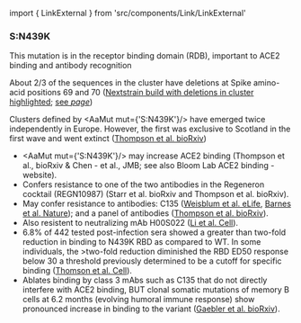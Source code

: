 import { LinkExternal } from 'src/components/Link/LinkExternal'

### S:N439K
This mutation is in the receptor binding domain (RDB), important to ACE2 binding and antibody recognition

About 2/3 of the sequences in the cluster have deletions at Spike amino-acid positions 69 and 70 ([Nextstrain build with deletions in cluster highlighted](https://nextstrain.org/groups/neherlab/ncov/S.N439K?c=gt-S_69&label=clade:S.N439K); [see <Var name="S:H69-"/> page](http://covariants.org/variants/S.H69-))

Clusters defined by <AaMut mut={'S:N439K'}/> have emerged twice independently in Europe. However, the first was exclusive to Scotland in the first wave and went extinct ([Thompson et al. bioRxiv](https://www.biorxiv.org/content/10.1101/2020.11.04.355842v1))


- <AaMut mut={'S:N439K'}/> may increase ACE2 binding (<LinkExternal href="https://www.biorxiv.org/content/10.1101/2020.11.04.355842v1">Thompson et al., bioRxiv</LinkExternal> & <LinkExternal href="https://www.sciencedirect.com/science/article/pii/S0022283620304563">Chen - et al., JMB</LinkExternal>; see also <LinkExternal href="https://jbloomlab.github.io/SARS-CoV-2-RBD_DMS/">Bloom Lab ACE2 binding - website</LinkExternal>).
- Confers resistance to one of the two antibodies in the Regeneron cocktail (REGN10987) (<LinkExternal href="https://www.biorxiv.org/content/10.1101/2020.11.30.405472v1.full">Starr et al. bioRxiv</LinkExternal> and <LinkExternal href="https://www.biorxiv.org/content/10.1101/2020.11.04.355842v1">Thompson et al. bioRxiv</LinkExternal>).
- May confer resistance to antibodies: C135 ([Weisblum et al. eLife](https://elifesciences.org/articles/61312), [Barnes et al. Nature](https://www.nature.com/articles/s41586-020-2852-1)); and a panel of antibodies ([Thompson et al. bioRxiv](https://www.biorxiv.org/content/10.1101/2020.11.04.355842v1)). 
- Also resistent to neutralizing mAb H00S022
([Li et al. Cell](https://www.sciencedirect.com/science/article/abs/pii/S0092867420308771)).
- 6.8% of 442 tested post-infection sera showed a greater than two-fold
reduction in binding to N439K RBD as compared to WT. In some individuals, the >two-fold reduction diminished the RBD ED50 response below 30
a threshold previously determined to be a cutoff for specific binding
([Thomson et al. Cell](https://www.cell.com/cell/fulltext/S0092-8674(21)00080-5)).
- Ablates binding by class 3 mAbs such as C135 that do not directly interfere with ACE2 binding, BUT clonal somatic mutations of memory B cells at 6.2 months (evolving humoral immune response) show pronounced increase in binding to the variant ([Gaebler et al. bioRxiv](https://www.biorxiv.org/content/10.1101/2020.11.03.367391v2)).
